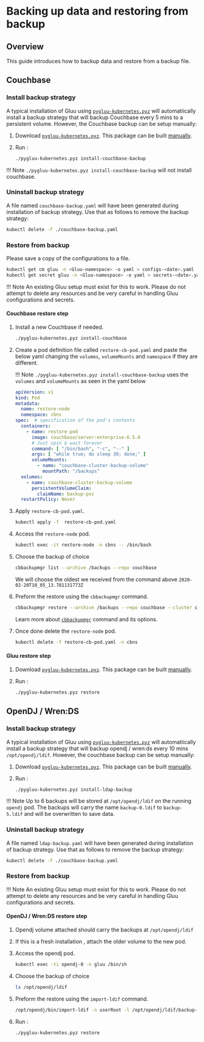 # Backing up data and restoring from backup

## Overview

This guide introduces how to backup data and restore from a backup file.

## Couchbase

### Install backup strategy

A typical installation of Gluu using [`pygluu-kubernetes.pyz`](https://github.com/GluuFederation/enterprise-edition/releases)  will automatiically install a backup strategy that will backup Couchbase every 5 mins to a persistent volume. However, the Couchbase backup can be setup manually:

1.  Download [`pygluu-kubernetes.pyz`](https://github.com/GluuFederation/enterprise-edition/releases). This package can be built [manually](https://github.com/GluuFederation/enterprise-edition/blob/4.1/README.md#build-pygluu-kubernetespyz-manually).

1.  Run :

     ```bash
     ./pygluu-kubernetes.pyz install-couchbase-backup
     ```
     
!!! Note
    `./pygluu-kubernetes.pyz install-couchbase-backup` will not install couchbase.

### Uninstall backup strategy

A file named `couchbase-backup.yaml` will have been generated during installation of backup strategy. Use that as follows to remove the backup strategy:

```bash
kubectl delete -f ./couchbase-backup.yaml
```

### Restore from backup

Please save a copy of the configurations to a file.

```bash
kubectl get cm gluu -n <Gluu-namespace> -o yaml > configs-<date>.yaml
kubectl get secret gluu -n <Gluu-namespace> -o yaml > secrets-<date>.yaml
```
!!! Note
    An existing Gluu setup must exist for this to work. Please do not attempt to delete any resources and be very careful in handling Gluu configurations and secrets.

#### Couchbase restore step

1.  Install a new Couchbase if needed.

    ```bash
    ./pygluu-kubernetes.pyz install-couchbase
    ```

1.  Create a pod definition file called `restore-cb-pod.yaml` and paste the below yaml changing the `volumes`, `volumeMounts` and `namespace` if they are different. 

    !!! Note
        `./pygluu-kubernetes.pyz install-couchbase-backup` uses the `volumes` and `volumeMounts` as seen in the yaml below
        
    ```yaml
    apiVersion: v1
    kind: Pod
    metadata:
      name: restore-node
      namespace: cbns
    spec:  # specification of the pod's contents
      containers:
        - name: restore-pod
          image: couchbase/server:enterprise-6.5.0
          # Just spin & wait forever
          command: [ "/bin/bash", "-c", "--" ]
          args: [ "while true; do sleep 30; done;" ]
          volumeMounts:
            - name: "couchbase-cluster-backup-volume"
              mountPath: "/backups"
      volumes:
        - name: couchbase-cluster-backup-volume
          persistentVolumeClaim:
            claimName: backup-pvc
      restartPolicy: Never
    ```

1.  Apply `restore-cb-pod.yaml`.

    ```bash
    kubectl apply -f  restore-cb-pod.yaml
    ```
    
1.  Access the `restore-node` pod.

    ```bash
    kubectl exec -it restore-node -n cbns -- /bin/bash
    ```
 
1.  Choose the backup of choice

    ```bash
    cbbackupmgr list --archive /backups --repo couchbase
    ```
    
    We will choose the oldest we received from the command above `2020-02-20T10_05_13.781131773Z`
    
1.  Preform the restore using the `cbbackupmgr` command.

    ```bash
    cbbackupmgr restore --archive /backups --repo couchbase --cluster cbgluu.cbns.svc.cluster.local --username admin --password passsword --start 2020-02-20T10_05_13.781131773Z --end 2020-02-20T10_05_13.781131773Z
    ```
    
    Learn more about  [`cbbackupmgr`](https://docs.couchbase.com/server/current/backup-restore/cbbackupmgr-restore.html) command and its options.
    
1. Once done delete the `restore-node` pod.

    ```bash
    kubectl delete -f restore-cb-pod.yaml -n cbns
    ```
    
#### Gluu restore step

1.  Download [`pygluu-kubernetes.pyz`](https://github.com/GluuFederation/enterprise-edition/releases). This package can be built [manually](https://github.com/GluuFederation/enterprise-edition/blob/4.1/README.md#build-pygluu-kubernetespyz-manually).

1.  Run :

     ```bash
     ./pygluu-kubernetes.pyz restore
     ```

## OpenDJ / Wren:DS

### Install backup strategy

A typical installation of Gluu using [`pygluu-kubernetes.pyz`](https://github.com/GluuFederation/enterprise-edition/releases)  will automatiically install a backup strategy that will backup opendj / wren:ds every 10 mins `/opt/opendj/ldif`. However, the couchbase backup can be setup manually:

1.  Download [`pygluu-kubernetes.pyz`](https://github.com/GluuFederation/enterprise-edition/releases). This package can be built [manually](https://github.com/GluuFederation/enterprise-edition/blob/4.1/README.md#build-pygluu-kubernetespyz-manually).

1.  Run :

     ```bash
     ./pygluu-kubernetes.pyz install-ldap-backup
     ```
     
!!! Note
    Up to 6 backups will be stored at `/opt/opendj/ldif` on the running `opendj` pod. The backups will carry the name `backup-0.ldif` to `backup-5.ldif` and will be overwritten to save data.

### Uninstall backup strategy

A file named `ldap-backup.yaml` will have been generated during installation of backup strategy. Use that as follows to remove the backup strategy:

```bash
kubectl delete -f ./couchbase-backup.yaml
```

### Restore from backup

!!! Note
    An existing Gluu setup must exist for this to work. Please do not attempt to delete any resources and be very careful in handling Gluu configurations and secrets.

#### OpenDJ / Wren:DS restore step

1.  Opendj volume attached should carry the backups at `/opt/opendj/ldif`

1. If this is a fresh installation , attach the older volume to the new pod.

1.  Access the opendj pod.

    ```bash
    kubectl exec -ti opendj-0 -n gluu /bin/sh
    ```
    
1.  Choose the backup of choice
    ```bash
    ls /opt/opendj/ldif
    ```
1.  Preform the restore using the `import-ldif` command.

    ```bash
    /opt/opendj/bin/import-ldif -n userRoot -l /opt/opendj/ldif/backup-1.ldif
    ```
1.  Run :

     ```bash
     ./pygluu-kubernetes.pyz restore
     ```